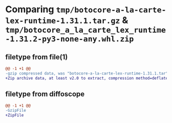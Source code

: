 # Comparing `tmp/botocore-a-la-carte-lex-runtime-1.31.1.tar.gz` & `tmp/botocore_a_la_carte_lex_runtime-1.31.2-py3-none-any.whl.zip`

## filetype from file(1)

```diff
@@ -1 +1 @@
-gzip compressed data, was "botocore-a-la-carte-lex-runtime-1.31.1.tar", last modified: Sat Jul  8 01:42:29 2023, max compression
+Zip archive data, at least v2.0 to extract, compression method=deflate
```

## filetype from diffoscope

```diff
@@ -1 +1 @@
-GzipFile
+ZipFile
```

